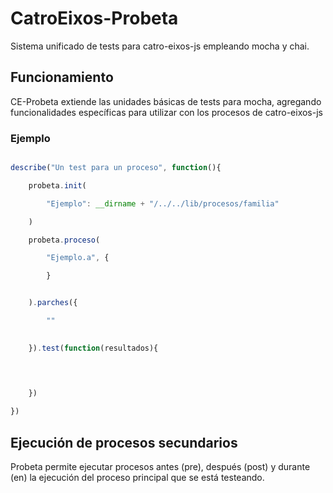 # CatroEixos-Probeta

Sistema unificado de tests para catro-eixos-js empleando mocha y chai. 

## Funcionamiento

CE-Probeta extiende las unidades básicas de tests para mocha, agregando funcionalidades específicas para utilizar con los procesos de catro-eixos-js


### Ejemplo

```js

describe("Un test para un proceso", function(){

	probeta.init(

		"Ejemplo": __dirname + "/../../lib/procesos/familia"

	)

	probeta.proceso(

		"Ejemplo.a", {

		}


	).parches({

		""
		

	}).test(function(resultados){

		
		

	})

})


```

## Ejecución de procesos secundarios

Probeta permite ejecutar procesos antes (pre), después (post) y durante (en) la ejecución del proceso principal que se está testeando. 






